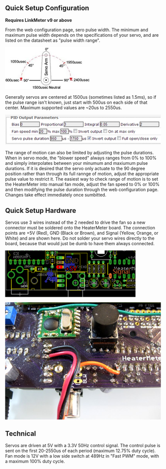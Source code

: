 ## Quick Setup Configuration

**Requires LinkMeter v9 or above**

From the web configuration page, sero pulse width. The minimum and maximum pulse width depends on the specifications of your servo, and are listed on the datasheet as "pulse width range".

![servo-angle-schematic](images/servo-angle-schematic.jpg)

Generally servos are centered at 1500us (sometimes listed as 1.5ms), so if the pulse range isn't known, just start with 500us on each side of that center. Maximum supported values are ~20us to 2550us.

![servo-config](images/servo-config.png)

The range of motion can also be limited by adjusting the pulse durations. When in servo mode, the "blower speed" always ranges from 0% to 100% and simply interpolates between your minumum and maxiumum pulse durations. If it is desired that the servo only actuate to the 90 degree position rather than through its full rannge of motion, adjust the appropriate pulse value to restrict it. The easiest way to check range of motion is to set the HeaterMeter into manual fan mode, adjust the fan speed to 0% or 100% and then modifying the pulse duration through the web configuration page. Changes take effect immediately once sumbitted.

## Quick Setup Hardware
Servos use 3 wires instead of the 2 needed to drive the fan so a new connector must be soldered onto the HeaterMeter board. The connection points are +5V (Red), GND (Black or Brown), and Signal (Yellow, Orange, or White) and are shown here. Do not solder your servo wires directly to the board, because that would just be dumb to have them always connected.

![hmpi-servo-pcb](images/hmpi-servo-pcb.png)

![hmpi-servo](images/hmpi-servo.jpg)

## Technical
Servos are driven at 5V with a 3.3V 50Hz control signal. The control pulse is sent on the first 20-2550us of each period (maximum 12.75% duty cycle). Fan mode is 12V with a low side switch at 489Hz in "Fast PWM" mode, with a maximum 100% duty cycle.
